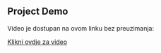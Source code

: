 ## Project Demo

Video je dostupan na ovom linku bez preuzimanja:

[Klikni ovdje za video](https://photos.onedrive.com/share/1F32C89F37221D69!s1a5efe6c8e604826b6c4d301b2b975b2?cid=1F32C89F37221D69&resId=1F32C89F37221D69!s1a5efe6c8e604826b6c4d301b2b975b2&ithint=video&e=eZd4qf&migratedtospo=true&redeem=aHR0cHM6Ly8xZHJ2Lm1zL3YvYy8xZjMyYzg5ZjM3MjIxZDY5L0VXei1YaHBnamlaSXRzVFRBYks1ZGJJQnJWaU1taU1kY0pfY3ZDMFVFcXlCNmc_ZT1lWmQ0cWY)
